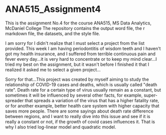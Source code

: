 # ANA515_Assignment4

This is the assignment No.4 for the course ANA515, MS Data Analytics, McDaniel College
The repository contains the output word file, the r markdown file, the datasets, and the style file. 

I am sorry for I didn't realize that I must select a project from the list provided. This week I am having periodontitis of wisdom teeth and I haven't got my health insurance, and I suffered from terrible continuous pain and fever every day...it is very hard to concentrate or to keep my mind clear...I tried my best on the assignment, but it wasn't before I finished it that I realized it asked me to select a given project...

Sorry for that...This project was created by myself aiming to study the relationship of COVID-19 cases and deaths, which is usually called "death rate". Death rate for a certain type of virus usually remain as a constant, but sometimes it will be influenced by several other facts, for example, super-spreader that spreads a variation of the virus that has a higher fatality rate, or for another example, better health care system with higher capacity that saves more people. There are some sayings about death rate difference between regions, and I want to really dive into this issue and see if it is really a constant or not, if the growth of covid cases influences it. That is why I also tried log-linear model and quadratic model. 


